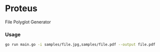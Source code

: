 # Proteus
File Polyglot Generator

### Usage
```bash
go run main.go -i samples/file.jpg,samples/file.pdf --output file.pdf
```